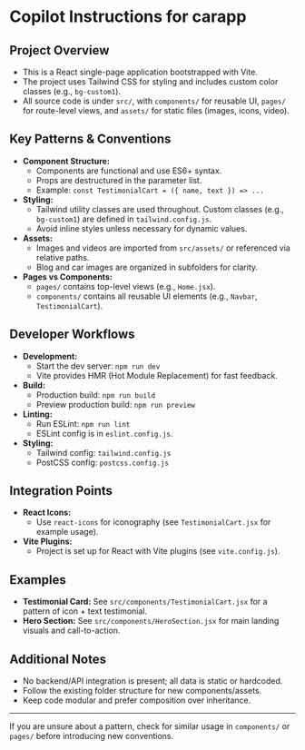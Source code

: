 # Copilot Instructions for carapp

## Project Overview
- This is a React single-page application bootstrapped with Vite.
- The project uses Tailwind CSS for styling and includes custom color classes (e.g., `bg-custom1`).
- All source code is under `src/`, with `components/` for reusable UI, `pages/` for route-level views, and `assets/` for static files (images, icons, video).

## Key Patterns & Conventions
- **Component Structure:**
  - Components are functional and use ES6+ syntax.
  - Props are destructured in the parameter list.
  - Example: `const TestimonialCart = ({ name, text }) => ...`
- **Styling:**
  - Tailwind utility classes are used throughout. Custom classes (e.g., `bg-custom1`) are defined in `tailwind.config.js`.
  - Avoid inline styles unless necessary for dynamic values.
- **Assets:**
  - Images and videos are imported from `src/assets/` or referenced via relative paths.
  - Blog and car images are organized in subfolders for clarity.
- **Pages vs Components:**
  - `pages/` contains top-level views (e.g., `Home.jsx`).
  - `components/` contains all reusable UI elements (e.g., `Navbar`, `TestimonialCart`).

## Developer Workflows
- **Development:**
  - Start the dev server: `npm run dev`
  - Vite provides HMR (Hot Module Replacement) for fast feedback.
- **Build:**
  - Production build: `npm run build`
  - Preview production build: `npm run preview`
- **Linting:**
  - Run ESLint: `npm run lint`
  - ESLint config is in `eslint.config.js`.
- **Styling:**
  - Tailwind config: `tailwind.config.js`
  - PostCSS config: `postcss.config.js`

## Integration Points
- **React Icons:**
  - Use `react-icons` for iconography (see `TestimonialCart.jsx` for example usage).
- **Vite Plugins:**
  - Project is set up for React with Vite plugins (see `vite.config.js`).

## Examples
- **Testimonial Card:** See `src/components/TestimonialCart.jsx` for a pattern of icon + text testimonial.
- **Hero Section:** See `src/components/HeroSection.jsx` for main landing visuals and call-to-action.

## Additional Notes
- No backend/API integration is present; all data is static or hardcoded.
- Follow the existing folder structure for new components/assets.
- Keep code modular and prefer composition over inheritance.

---
If you are unsure about a pattern, check for similar usage in `components/` or `pages/` before introducing new conventions.
